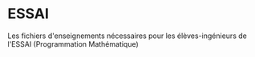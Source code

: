# ESSAI
Les fichiers d'enseignements nécessaires pour les élèves-ingénieurs de l'ESSAI (Programmation Mathématique)
